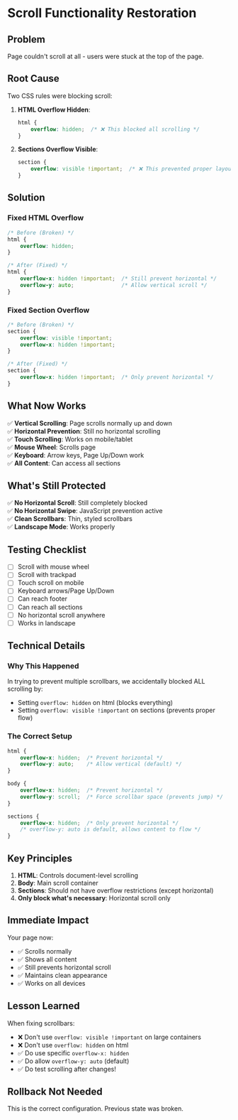 # Scroll Functionality Restoration

## Problem
Page couldn't scroll at all - users were stuck at the top of the page.

## Root Cause
Two CSS rules were blocking scroll:

1. **HTML Overflow Hidden**:
   ```css
   html {
       overflow: hidden;  /* ❌ This blocked all scrolling */
   }
   ```

2. **Sections Overflow Visible**:
   ```css
   section {
       overflow: visible !important;  /* ❌ This prevented proper layout */
   }
   ```

## Solution

### Fixed HTML Overflow
```css
/* Before (Broken) */
html {
    overflow: hidden;
}

/* After (Fixed) */
html {
    overflow-x: hidden !important;  /* Still prevent horizontal */
    overflow-y: auto;               /* Allow vertical scroll */
}
```

### Fixed Section Overflow
```css
/* Before (Broken) */
section {
    overflow: visible !important;
    overflow-x: hidden !important;
}

/* After (Fixed) */
section {
    overflow-x: hidden !important;  /* Only prevent horizontal */
}
```

## What Now Works

✅ **Vertical Scrolling**: Page scrolls normally up and down  
✅ **Horizontal Prevention**: Still no horizontal scrolling  
✅ **Touch Scrolling**: Works on mobile/tablet  
✅ **Mouse Wheel**: Scrolls page  
✅ **Keyboard**: Arrow keys, Page Up/Down work  
✅ **All Content**: Can access all sections  

## What's Still Protected

✅ **No Horizontal Scroll**: Still completely blocked  
✅ **No Horizontal Swipe**: JavaScript prevention active  
✅ **Clean Scrollbars**: Thin, styled scrollbars  
✅ **Landscape Mode**: Works properly  

## Testing Checklist

- [ ] Scroll with mouse wheel
- [ ] Scroll with trackpad
- [ ] Touch scroll on mobile
- [ ] Keyboard arrows/Page Up/Down
- [ ] Can reach footer
- [ ] Can reach all sections
- [ ] No horizontal scroll anywhere
- [ ] Works in landscape

## Technical Details

### Why This Happened
In trying to prevent multiple scrollbars, we accidentally blocked ALL scrolling by:
- Setting `overflow: hidden` on html (blocks everything)
- Setting `overflow: visible !important` on sections (prevents proper flow)

### The Correct Setup
```css
html {
    overflow-x: hidden;  /* Prevent horizontal */
    overflow-y: auto;    /* Allow vertical (default) */
}

body {
    overflow-x: hidden;  /* Prevent horizontal */
    overflow-y: scroll;  /* Force scrollbar space (prevents jump) */
}

sections {
    overflow-x: hidden;  /* Only prevent horizontal */
    /* overflow-y: auto is default, allows content to flow */
}
```

## Key Principles

1. **HTML**: Controls document-level scrolling
2. **Body**: Main scroll container
3. **Sections**: Should not have overflow restrictions (except horizontal)
4. **Only block what's necessary**: Horizontal scroll only

## Immediate Impact

Your page now:
- ✅ Scrolls normally
- ✅ Shows all content
- ✅ Still prevents horizontal scroll
- ✅ Maintains clean appearance
- ✅ Works on all devices

## Lesson Learned

When fixing scrollbars:
- ❌ Don't use `overflow: visible !important` on large containers
- ❌ Don't use `overflow: hidden` on html
- ✅ Do use specific `overflow-x: hidden` 
- ✅ Do allow `overflow-y: auto` (default)
- ✅ Do test scrolling after changes!

## Rollback Not Needed

This is the correct configuration. Previous state was broken.
